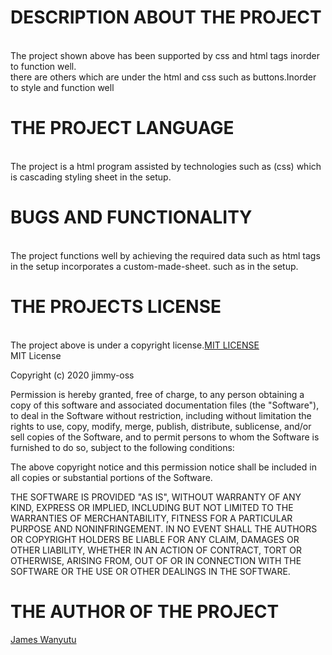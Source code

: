# DESCRIPTION ABOUT THE PROJECT
<br>The project shown above has been supported by css and html tags inorder to function well.</br>
there are others which are under the html and css such as buttons.Inorder to style and function well
# THE PROJECT LANGUAGE
<br>The project is a html program assisted by technologies such as (css) which is cascading styling sheet in the setup.</br>
# BUGS AND FUNCTIONALITY
<br>The project functions well by achieving the required data such as html tags in the setup incorporates a custom-made-sheet. such as <e> in the setup.</br>
# THE PROJECTS LICENSE
<br>The project above is under a copyright license.<a href="https://www.Github.com/html/">MIT LICENSE</a></br>MIT License

Copyright (c) 2020 jimmy-oss

Permission is hereby granted, free of charge, to any person obtaining a copy
of this software and associated documentation files (the "Software"), to deal
in the Software without restriction, including without limitation the rights
to use, copy, modify, merge, publish, distribute, sublicense, and/or sell
copies of the Software, and to permit persons to whom the Software is
furnished to do so, subject to the following conditions:

The above copyright notice and this permission notice shall be included in all
copies or substantial portions of the Software.

THE SOFTWARE IS PROVIDED "AS IS", WITHOUT WARRANTY OF ANY KIND, EXPRESS OR
IMPLIED, INCLUDING BUT NOT LIMITED TO THE WARRANTIES OF MERCHANTABILITY,
FITNESS FOR A PARTICULAR PURPOSE AND NONINFRINGEMENT. IN NO EVENT SHALL THE
AUTHORS OR COPYRIGHT HOLDERS BE LIABLE FOR ANY CLAIM, DAMAGES OR OTHER
LIABILITY, WHETHER IN AN ACTION OF CONTRACT, TORT OR OTHERWISE, ARISING FROM,
OUT OF OR IN CONNECTION WITH THE SOFTWARE OR THE USE OR OTHER DEALINGS IN THE
SOFTWARE.

# THE AUTHOR OF THE PROJECT
<a href="https:https://www.Github.com/html/">James Wanyutu</a></br>
